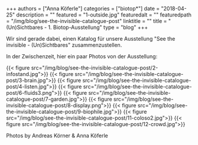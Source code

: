 +++
authors = ["Anna Köferle"]
categories = ["biotop*"]
date = "2018-04-25"
description = ""
featured = "1-outside.jpg"
featuredalt = ""
featuredpath = "/img/blog/see-the-invisible-catalogue-post"
linktitle = ""
title = "(Un)Sichtbares - 1. Biotop-Ausstellung"
type = "blog"
+++


Wir sind gerade dabei, einen Katalog für unsere Ausstellung "See the invisible - (Un)Sichtbares" zusammenzustellen.

In der Zwischenzeit, hier ein paar Photos von der Ausstellung:

{{< figure src="/img/blog/see-the-invisible-catalogue-post/2-infostand.jpg">}}
{{< figure src="/img/blog/see-the-invisible-catalogue-post/3-brain.jpg">}}
{{< figure src="/img/blog/see-the-invisible-catalogue-post/4-listen.jpg">}}
{{< figure src="/img/blog/see-the-invisible-catalogue-post/6-fluids3.png">}}
{{< figure src="/img/blog/see-the-invisible-catalogue-post/7-garden.jpg">}}
{{< figure src="/img/blog/see-the-invisible-catalogue-post/8-display.png">}}
{{< figure src="/img/blog/see-the-invisible-catalogue-post/9-biophile.jpg">}}
{{< figure src="/img/blog/see-the-invisible-catalogue-post/11-coloso2.jpg">}}
{{< figure src="/img/blog/see-the-invisible-catalogue-post/12-crowd.jpg">}}



Photos by Andreas Körner & Anna Köferle
